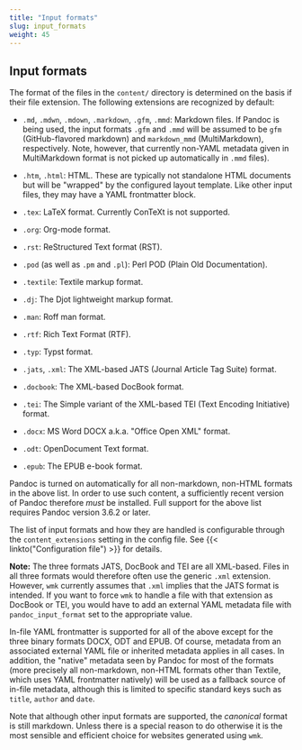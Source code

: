 ```yaml
---
title: "Input formats"
slug: input_formats
weight: 45
---
```



## Input formats

The format of the files in the `content/` directory is determined on the basis
if their file extension. The following extensions are recognized by default:

- `.md`, `.mdwn`, `.mdown`, `.markdown`, `.gfm`, `.mmd`: Markdown files.  If
  Pandoc is being used, the input formats `.gfm` and `.mmd` will be assumed to
  be `gfm` (GitHub-flavored markdown) and `markdown_mmd` (MultiMarkdown),
  respectively. Note, however, that currently non-YAML metadata given in
  MultiMarkdown format is not picked up automatically in `.mmd` files).

- `.htm`, `.html`: HTML. These are typically not standalone HTML documents but
  will be "wrapped" by the configured layout template. Like other input files,
  they may have a YAML frontmatter block.

- `.tex`: LaTeX format. Currently ConTeXt is not supported.

- `.org`: Org-mode format.

- `.rst`: ReStructured Text format (RST).

- `.pod` (as well as `.pm` and `.pl`): Perl POD (Plain Old Documentation).

- `.textile`: Textile markup format.

- `.dj`: The Djot lightweight markup format.

- `.man`: Roff man format.

- `.rtf`: Rich Text Format (RTF).

- `.typ`: Typst format.

- `.jats`, `.xml`: The XML-based JATS (Journal Article Tag Suite) format.

- `.docbook`: The XML-based DocBook format.

- `.tei`: The Simple variant of the XML-based TEI (Text Encoding Initiative)
  format.

- `.docx`: MS Word DOCX a.k.a. "Office Open XML" format.

- `.odt`: OpenDocument Text format.

- `.epub`: The EPUB e-book format.

Pandoc is turned on automatically for all non-markdown, non-HTML formats in the
above list.  In order to use such content, a sufficiently recent version of
Pandoc therefore *must* be installed. Full support for the above list requires
Pandoc version 3.6.2 or later.

The list of input formats and how they are handled is configurable through the
`content_extensions` setting in the config file.
See {{< linkto("Configuration file") >}} for details.

**Note:** The three formats JATS, DocBook and TEI are all XML-based. Files in
all three formats would therefore often use the generic `.xml` extension.
However, `wmk` currently assumes that `.xml` implies that the JATS format is
intended. If you want to force `wmk` to handle a file with that extension as
DocBook or TEI, you would have to add an external YAML metadata file with
`pandoc_input_format` set to the appropriate value.

In-file YAML frontmatter is supported for all of the above except for the three
binary formats DOCX, ODT and EPUB. Of course, metadata from an associated
external YAML file or inherited metadata applies in all cases. In addition, the
"native" metadata seen by Pandoc for most of the formats (more precisely all
non-markdown, non-HTML formats other than Textile, which uses YAML frontmatter
natively) will be used as a fallback source of in-file metadata, although this
is limited to specific standard keys such as `title`, `author` and `date`.

Note that although other input formats are supported, the *canonical* format is
still markdown. Unless there is a special reason to do otherwise it is the most
sensible and efficient choice for websites generated using `wmk`.



